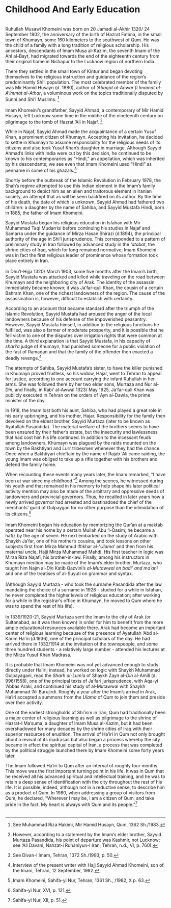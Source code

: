 Childhood And Early Education
=============================

   
 Ruhullah Musawi Khomeini was born on 20 Jamadi al-Akhir 1320/ 24
September 1902, the anniversary of the birth of Hazrat Fatima, in the
small town of Khumayn, some 160 kilometers to the southwest of Qum. He
was the child of a family with a long tradition of religious
scholarship. His ancestors, descendants of Imam Musa al-Kazim, the
seventh Imam of the Ahl al-Bayt, had migrated towards the end of the
eighteenth century from their original home in Nishapur to the Lucknow
region of northern India.

There they settled in the small town of Kintur and began devoting
themselves to the religious instruction and guidance of the region’s
predominantly Shi’i population. The most celebrated member of the family
was Mir Hamid Husayn (d. 1880), author of *‘Abaqat al-Anwar fi Imamat
al-A’immat al-Athar*, a voluminous work on the topics traditionally
disputed by Sunni and Shi’i Muslims. [^1]  
    
 Imam Khomeini’s grandfather, Sayyid Ahmad, a contemporary of Mir Hamid
Husayn, left Lucknow some time in the middle of the nineteenth century
on pilgrimage to the tomb of Hazrat ‘Ali in Najaf. [^2]

While in Najaf, Sayyid Ahmad made the acquaintance of a certain Yusuf
Khan, a prominent citizen of Khumayn. Accepting his invitation, he
decided to settle in Khumayn to assume responsibility for the religious
needs of its citizens and also took Yusuf Khan’s daughter in marriage.
Although Sayyid Ahmad’s links with India were cut by this decision, he
continued to be known to his contemporaries as “Hindi,” an appellation,
which was inherited by his descendants; we see even that Imam Khomeini
used “Hindi” as penname in some of his ghazals.[^3]

Shortly before the outbreak of the Islamic Revolution in February 1978,
the Shah’s regime attempted to use this Indian element in the Imam’s
family background to depict him as an alien and traitorous element in
Iranian society, an attempt that as will be seen backfired on its
author. By the time of his death, the date of which is unknown, Sayyid
Ahmad had fathered two children: a daughter by the name of Sahiba, and
Sayyid Mustafa Hindi, born in 1885, the father of Imam Khomeini.

Sayyid Mustafa began his religious education in Isfahan with Mir
Muhammad Taqi Mudarrisi before continuing his studies in Najaf and
Samarra under the guidance of Mirza Hasan Shirazi (d.1894), the
principal authority of the age in Shi’i jurisprudence. This corresponded
to a pattern of preliminary study in Iran followed by advanced study in
the *‘atabat*, the shrine cities of Iraq, which for long remained
normative; Imam Khomeini was in fact the first religious leader of
prominence whose formation took place entirely in Iran.  
    
 In Dhu’l-Hijja 1320/ March 1903, some five months after the Imam’s
birth, Sayyid Mustafa was attacked and killed while traveling on the
road between Khumayn and the neighboring city of Arak. The identity of
the assassin immediately became known; it was Ja’far-quli Khan, the
cousin of a certain Bahram Khan, one of the richest landowners of the
region. The cause of the assassination is, however, difficult to
establish with certainty.

According to an account that became standard after the triumph of the
Islamic Revolution, Sayyid Mustafa had aroused the anger of the local
landowners because of his defense of the impoverished peasantry.
However, Sayyid Mustafa himself, in addition to the religious functions
he fulfilled, was also a farmer of moderate prosperity, and it is
possible that he fell victim to one of the disputes over irrigation
rights that were common at the time. A third explanation is that Sayyid
Mustafa, in his capacity of *shari’a* judge of Khumayn, had punished
someone for a public violation of the fast of Ramadan and that the
family of the offender then exacted a deadly revenge.[^4]

The attempts of Sahiba, Sayyid Mustafa’s sister, to have the killer
punished in Khumayn proved fruitless, so his widow, Hajar, went to
Tehran to appeal for justice, according to one account carrying the
infant Ruhullah in her arms. She was followed there by her two elder
sons, Murtaza and Nur al-*Din*, and finally, in Rabi’ al-Awwal 1323/ May
1925, Ja’far-quli Khan was publicly executed in Tehran on the orders of
‘Ayn al-Dawla, the prime minister of the day.

In 1918, the Imam lost both his aunt, Sahiba, who had played a great
role in his early upbringing, and his mother, Hajar. Responsibility for
the family then devolved on the eldest brother, Sayyid Murtaza (later to
be known as Ayatullah Pasandida). The material welfare of the brothers
seems to have been ensured by their father’s estate, but the insecurity
and lawlessness that had cost him his life continued. In addition to the
incessant feuds among landowners, Khumayn was plagued by the raids
mounted on the town by the Bakhtiyari and Lurr tribesmen whenever they
had the chance. Once when a Bakhtiyari chieftain by the name of Rajab
‘Ali came raiding, the young Imam was obliged to take up a rifle
together with his brothers and defend the family home.

When recounting these events many years later, the Imam remarked, “I
have been at war since my childhood.”[^5] Among the scenes, he witnessed
during his youth and that remained in his memory to help shape his later
political activity mention may also be made of the arbitrary and
oppressive deeds of landowners and provincial governors. Thus, he
recalled in later years how a newly arrived governor had arrested and
bastinadoed the chief of the merchants’ guild of Gulpaygan for no other
purpose than the intimidation of its citizens.[^6]  
    
 Imam Khomeini began his education by memorizing the Qur’an at a maktab
operated near his home by a certain Mullah Abu ‘l-Qasim; he became a
hafiz by the age of seven. He next embarked on the study of Arabic with
Shaykh Ja’far, one of his mother’s cousins, and took lessons on other
subjects first from Mirza Mahmud Iftikhar al-'*Ulama*’ and then from his
maternal uncle, Hajji Mirza Muhammad Mahdi. His first teacher in logic
was Mirza Riza Najafi, his brother-in-law. Finally, among his
instructors in Khumayn mention may be made of the Imam’s elder brother,
Murtaza, who taught him Najm al-*Din* Katib Qazvini’s *al-Mutawwal on
badi’ and ma’ani* and one of the treatises of al-Suyuti on grammar and
syntax.  
    
 (Although Sayyid Murtaza - who took the surname Pasandida after the law
mandating the choice of a surname in 1928 - studied for a while in
Isfahan, he never completed the higher levels of religious education;
after working for a while in the registrar’s office in Khumayn, he moved
to Qum where he was to spend the rest of his life).  
    
 In 1339/1920-21, Sayyid Murtaza sent the Imam to the city of Arak (or
Sultanabad, as it was then known) in order for him to benefit from the
more ample educational resources available there. Arak had become an
important center of religious learning because of the presence of
Ayatullah ‘Abd al-Karim Ha’iri (d.1936), one of the principal scholars
of the day. He had arrived there in 1332/1914 at the invitation of the
townspeople, and some three hundred students - a relatively large
number - attended his lectures at the Mirza Yusuf Khan Madrasa.

It is probable that Imam Khomeini was not yet advanced enough to study
directly under Ha’iri; instead, he worked on logic with Shaykh Muhammad
Gulpayagani, read the *Sharh al-Lum’a* of Shaykh Zayn al-*Din* al-Amili
(d. 996/1558), one of the principal texts of Ja’fari jurisprudence, with
Aqa-yi ‘Abbas Araki, and continued his study of al-Mutawwal with Shaykh
Muhammad ‘Ali Burujirdi. Roughly a year after the Imam’s arrival in
Arak, Ha’iri accepted a summons from the *Ulama* of Qum to join them and
preside over their activity.

One of the earliest strongholds of Shi’ism in Iran, Qum had
traditionally been a major center of religious learning as well as
pilgrimage to the shrine of Hazrat-I Ma’suma, a daughter of Imam Musa
al-Kazim, but it had been overshadowed for many decades by the shrine
cities of Iraq with their superior resources of erudition. The arrival
of Ha’iri in Qum not only brought about a revival of its madrasas but
also began a process whereby the city became in effect the spiritual
capital of Iran, a process that was completed by the political struggle
launched there by Imam Khomeini some forty years later.

The Imam followed Ha’iri to Qum after an interval of roughly four
months. This move was the first important turning point in his life. It
was in Qum that he received all his advanced spiritual and intellectual
training, and he was to retain a deep sense of identification with the
city throughout the rest of his life. It is possible, indeed, although
not in a reductive sense, to describe him as a product of Qum. In 1980,
when addressing a group of visitors from Qum, he declared, “Wherever I
may be, I am a citizen of Qum, and take pride in the fact. My heart is
always with Qum and its people.”[^7]  
  

[^1]: See Muhammad Riza Hakimi, Mir Hamid Husayn, Qum, 1362 Sh./1983.

[^2]: However, according to a statement by the Imam’s elder brother,
Sayyid Murtaza Pasandida, his point of departure was Kashmir, not
Lucknow; see ‘Ali Davani, Nahzat-i Ruhaniyun-I Iran, Tehran, n.d., VI,
p. 760).

[^3]: See Divan-I Imam, Tehran, 1372 Sh./1993, p. 50.

[^4]: Interview of the present writer with Hajj Sayyid Ahmad Khomeini,
son of the Imam, Tehran, 12 September, 1982.

[^5]: Imam Khomeini, Sahifa-yi Nur, Tehran, 1361 Sh., /1982, X p. 63.

[^6]: Sahifa-yi Nur, XVI, p. 121.

[^7]: Sahifa-yi Nur, XII, p. 51.


